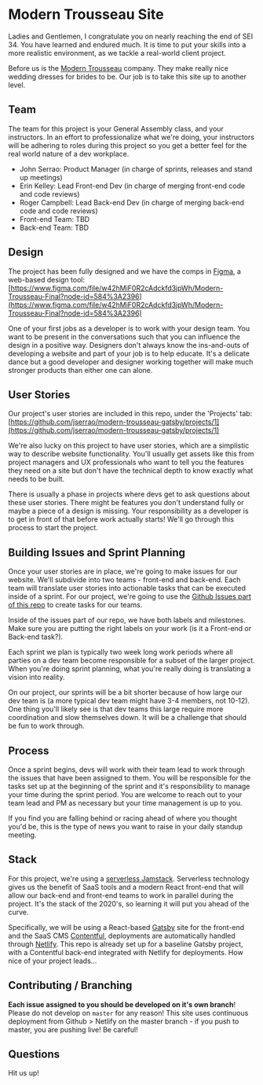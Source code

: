 # Modern Trousseau Site

Ladies and Gentlemen, I congratulate you on nearly reaching the end of SEI 34. You have learned and endured much. It is time to put your skills into a more realistic environment, as we tackle a real-world client project. 

Before us is the [Modern Trousseau](https://www.moderntrousseau.com/) company. They make really nice wedding dresses for brides to be. Our job is to take this site up to another level. 

## Team

The team for this project is your General Assembly class, and your instructors. In an effort to professionalize what we're doing, your instructors will be adhering to roles during this project so you get a better feel for the real world nature of a dev workplace.

- John Serrao: Product Manager (in charge of sprints, releases and stand up meetings)
- Erin Kelley: Lead Front-end Dev (in charge of merging front-end code and code reviews)
- Roger Campbell: Lead Back-end Dev (in charge of merging back-end code and code reviews)
- Front-end Team: TBD
- Back-end Team: TBD

## Design

The project has been fully designed and we have the comps in [Figma](https://www.figma.com), a web-based design tool:
<br>
[https://www.figma.com/file/w42hMiF0R2cAdckfd3jpWh/Modern-Trousseau-Final?node-id=584%3A2396](https://www.figma.com/file/w42hMiF0R2cAdckfd3jpWh/Modern-Trousseau-Final?node-id=584%3A2396)

One of your first jobs as a developer is to work with your design team. You want to be present in the conversations such that you can influence the design in a positive way. Designers don't always know the ins-and-outs of developing a website and part of your job is to help educate. It's a delicate dance but a good developer and designer working together will make much stronger products than either one can alone.

## User Stories

Our project's user stories are included in this repo, under the 'Projects' tab:
<br>
[https://github.com/jserrao/modern-trousseau-gatsby/projects/1](https://github.com/jserrao/modern-trousseau-gatsby/projects/1)

We're also lucky on this project to have user stories, which are a simplistic way to describe website functionality. You'll usually get assets like this from project managers and UX professionals who want to tell you the features they need on a site but don't have the technical depth to know exactly what needs to be built. 

There is usually a phase in projects where devs get to ask questions about these user stories. There might be features you don't understand fully or maybe a piece of a design is missing. Your responsibility as a developer is to get in front of that before work actually starts! We'll go through this process to start the project.

## Building Issues and Sprint Planning

Once your user stories are in place, we're going to make issues for our website. We'll subdivide into two teams - front-end and back-end. Each team will translate user stories into actionable tasks that can be executed inside of a sprint. For our project, we're going to use the [Github Issues part of this repo](https://github.com/jserrao/modern-trousseau-gatsby/issues) to create tasks for our teams.

Inside of the issues part of our repo, we have both labels and milestones. Make sure you are putting the right labels on your work (is it a Front-end or Back-end task?).

Each sprint we plan is typically two week long work periods where all parties on a dev team become responsible for a subset of the larger project. When you're doing sprint planning, what you're really doing is translating a vision into reality.

On our project, our sprints will be a bit shorter because of how large our dev team is (a more typical dev team might have 3-4 members, not 10-12). One thing you'll likely see is that dev teams this large require more coordination and slow themselves down. It will be a challenge that should be fun to work through.

## Process

Once a sprint begins, devs will work with their team lead to work through the issues that have been assigned to them. You will be responsible for the tasks set up at the beginning of the sprint and it's responsibility to manage your time during the sprint period. You are welcome to reach out to your team lead and PM as necessary but your time management is up to you.

If you find you are falling behind or racing ahead of where you thought you'd be, this is the type of news you want to raise in your daily standup meeting. 

## Stack

For this project, we're using a [serverless Jamstack](https://jamstack.org/). Serverless technology gives us the benefit of SaaS tools and a modern React front-end that will allow our back-end and front-end teams to work in parallel during the project. It's the stack of the 2020's, so learning it will put you ahead of the curve.

Specifically, we will be using a React-based [Gatsby](https://www.gatsbyjs.org) site for the front-end and the SaaS CMS [Contentful](https://www.contentful.com), deployments are automatically handled through [Netlify](https://netlify.com). This repo is already set up for a baseline Gatsby project, with a Contentful back-end integrated with Netlify for deployments. How nice of your project leads...

## Contributing / Branching

**Each issue assigned to you should be developed on it's own branch**! Please do not develop on `master` for any reason! This site uses continuous deployment from Github > Netlify on the master branch - if you push to master, you are pushing live! Be careful!

## Questions

Hit us up!
